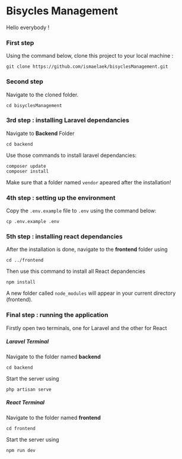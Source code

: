 # Bisycles Management
Hello everybody !


### First step 
Using the command below, clone this project to your local machine :

```
git clone https://github.com/ismaelaek/bisyclesManagement.git
```

### Second step

Navigate to the cloned folder.
```
cd bisyclesManagement
```

### 3rd step : installing Laravel dependancies

Navigate to **Backend** Folder 
```
cd backend
```

Use those commands to install laravel dependancies:
```
composer update 
composer install
```
Make sure that a folder named `vendor` apeared after the installation!

### 4th step : setting up the environment
Copy the `.env.example` file to `.env` using the command below:
```
cp .env.example .env
```
### 5th step : installing react dependancies
After the installation is done, navigate to the **frontend** folder using 
```
cd ../frontend
```
Then use this command to install all React depandencies 
```
npm install
```
A new folder called `node_modules` will appear in your current directory (frontend).

### Final step : running the application

Firstly open two terminals, one for Laravel and the other for React

##### Laravel Terminal
Navigate to the folder named **backend**
```
cd backend
```
Start the server using 
```
php artisan serve
```

##### React Terminal
Navigate to the folder named **frontend**
```
cd frontend
```
Start the server using 
```
npm run dev
```
